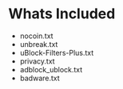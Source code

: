 # Whats Included
- nocoin.txt
- unbreak.txt
- uBlock-Filters-Plus.txt
- privacy.txt
- adblock_ublock.txt
- badware.txt